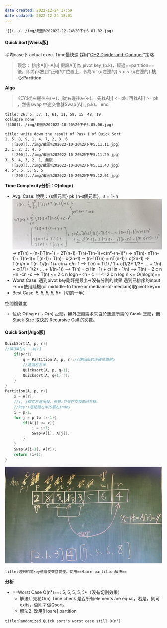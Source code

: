 ```yaml
---
date created: 2022-12-24 17:59
date updated: 2022-12-24 18:01
---
```

```ad-example
![](../../img/截圖%202022-12-24%20下午6.01.02.jpg)
```



#### Quick Sort[Weiss版]

平均case下 actual exec. Time最快速
採用"[CH2 Divide-and-Conquer](../../演算法/CH2%20Divide-and-Conquer/CH2%20Divide-and-Conquer.md)"策略

> 觀念：
> 排序A[l]~A[u]
> 假設A[l]為_pivot key_(p.k)，經過==partition==後，即將pk放到“正確的”位置上，令為'q'
> {q左邊的} < q < {q右邊的}
> **核心:Partition**

**Algo**

> KEY:i從左邊往右(->)，j從右邊往左(<-)。
> 先找A[j] <= pk, 再找A[i] >= pk ，然後swap
> 中途交會就Swap(A[j], p.k)。
> end

```ad-example
title: 26, 5, 37, 1, 61, 11, 59, 15, 48, 19
collapse:none
![400](../img/截圖%202022-10-20%20下午5.05.06.jpg)
```

```ad-question
title: write down the result of Pass 1 of Quick Sort
1. 5, 8, 9, 1, 4, 7, 2, 3, 6
   ![200](../img/截圖%202022-10-20%20下午5.11.11.jpg)
2. 1, 2, 3, 4, 5
   ![200](../img/截圖%202022-10-20%20下午5.11.29.jpg)
3. 5, 4, 3, 2, 1, 無限
   ![200](../img/截圖%202022-10-20%20下午5.11.43.jpg)
4. 5*, 5, 5, 5, 5
   ![200](../img/截圖%202022-10-20%20下午5.12.01.jpg)
```

**Time Complexity分析：O(nlogn)**

- Avg. Case:
  說明：{s個元素} pk {n-s個元素}，s = 1~n
  ![400](../img/截圖%202022-10-20%20下午5.24.33.jpg)
  -> nT(n) - (n-1)T(n-1) = 2T(n-1)+T(n)-T(n-1)+c(n²-(n-1)²)
  -> nT(n)- nT(n-1)+ T(n-1)= T(n-1)+ T(n)+ c(2n-1)
  -> (n-1)T(n) = nT(n-1)+ c(2n-1)
  -> T(n)/n = T(n-1)/(n-1)+ c/n+ c/n-1
  --> T(n) = T(1) / 1 + c(1/2+ 1/3+ ... + 1/n) + c(1/1+ 1/2+ ... + 1/(n-1))
  --> T(n) = c(Hn -1) + c(Hn - 1/n)
  --> T(n) = 2 c n Hn -cn -c
  --> T(n) ~= 2 c n logn - cn - c ==<=2 c n log n <= O(nlogn)==
- Worst Case:
  遇到pivot key剛好是最小->沒有分割的效果
  遇到已排序的input -> ==使用隨機(or midddle-fo three or mediam-of-mediam)取pivot key==
- Best Case:
  5, 5, 5, 5, 5*（切割一半）

空間複雜度

- 位於 O(log n) ~ O(n) 之間。額外空間需求來自於遞迴所需的 Stack 空間，而 Stack Size 取決於 Recursive Call 的次數。

#### Quick Sort[Algo版]

```C
QuickSort(A, p, r){
//排序A[p] ~ A[r]
	if(p<r){
		q = Partition(A, p, r);//傳回pk的正確位置給q
		//遞迴左右半
		Quicksort(A, p, q-1);
		Quicksort(A, q+1, r);
	}
}
Partition(A, p, r){
	x = A[r];
	//i, j都從左邊出發，但是i只有在交換前回右移。
	//key:i是紀錄左半的最右index
	i = p-1;
	for j = p to (r-1){
		if(A[j] <= x){
			i = i+1;
			Swap(A[i], A[j]);
		}
	}
	Swap(A[i+1], A[r]);
	return (i+1);
}
```

![300](../img/截圖%202022-10-24%20下午2.43.42.jpg)

```ad-attention
title:遇到相同key值會使效益變差。使用==Hoare partition解決==
```

**分析**

- ==Worst Case O(n²)==: 5, 5, 5, 5, 5*（沒有切割效果）
  - 解法1. 先花O(n) Time check 是否所有elements are equal，若是，則可exits，否則才做Qsort。
  - 解法2. 改用[Hoare] partition

```ad-quote
title:Randomized Quick sort's worst case still O(n²)
```
